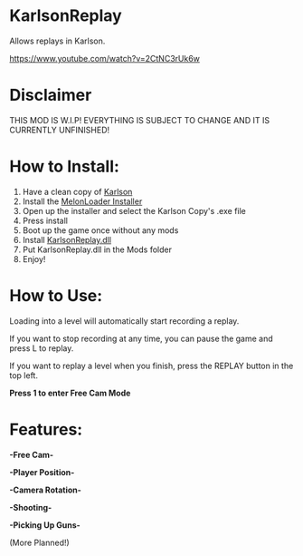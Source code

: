 # KarlsonReplay
Allows replays in Karlson.

https://www.youtube.com/watch?v=2CtNC3rUk6w

# Disclaimer
THIS MOD IS W.I.P! EVERYTHING IS SUBJECT TO CHANGE AND IT IS CURRENTLY UNFINISHED!

# How to Install:

1. Have a clean copy of [Karlson](https://danidev.itch.io/karlson)
2. Install the [MelonLoader Installer](https://github.com/HerpDerpinstine/MelonLoader/releases/latest/download/MelonLoader.Installer.exe) 
3. Open up the installer and select the Karlson Copy's .exe file
4. Press install
5. Boot up the game once without any mods
6. Install [KarlsonReplay.dll](https://github.com/nonagonn/KarlsonReplay/releases)
7. Put KarlsonReplay.dll in the Mods folder
8. Enjoy!

# How to Use:

Loading into a level will automatically start recording a replay. 

If you want to stop recording at any time, you can pause the game and press L to replay.

If you want to replay a level when you finish, press the REPLAY button in the top left.

**Press 1 to enter Free Cam Mode**

# Features:
**-Free Cam-**

**-Player Position-**

**-Camera Rotation-**

**-Shooting-**

**-Picking Up Guns-**

(More Planned!)

